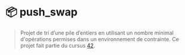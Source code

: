 # 📦 push_swap

> Projet de tri d’une pile d’entiers en utilisant un nombre minimal d'opérations permises dans un environnement de contrainte. Ce projet fait partie du cursus [42](https://www.42.fr/).